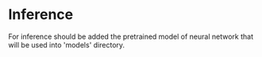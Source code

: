 # Inference

For inference should be added the pretrained model of neural network that will be used into 'models' directory.
